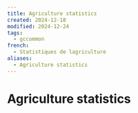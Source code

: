 ```yaml
---
title: Agriculture statistics
created: 2024-12-18
modified: 2024-12-24
tags:
  - gccommon
french:
  - Statistiques de lagriculture
aliases:
  - Agriculture statistics
---
```

# Agriculture statistics
